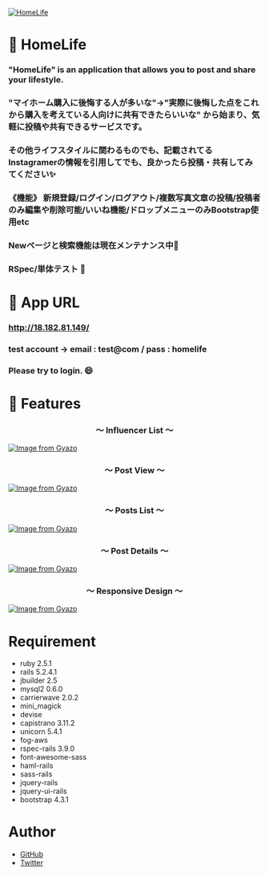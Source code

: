 [![HomeLife](https://i.gyazo.com/bc99fe64b6c1e0d64ed85e6e585c3e61.gif)](https://gyazo.com/bc99fe64b6c1e0d64ed85e6e585c3e61"HomeLife")

# :house_with_garden: HomeLife

### "HomeLife" is an application that allows you to post and share your lifestyle.
### "マイホーム購入に後悔する人が多いな"→"実際に後悔した点をこれから購入を考えている人向けに共有できたらいいな" から始まり、気軽に投稿や共有できるサービスです。
### その他ライフスタイルに関わるものでも、記載されてるInstagramerの情報を引用してでも、良かったら投稿・共有してみてください:sparkles:
### 《機能》 新規登録/ログイン/ログアウト/複数写真文章の投稿/投稿者のみ編集や削除可能/いいね機能/ドロップメニューのみBootstrap使用etc
### Newページと検索機能は現在メンテナンス中:dash:
### RSpec/単体テスト :memo:
# :iphone: App URL

### **http://18.182.81.149/**
### test account → email : test@com / pass : homelife
### Please try to login. :smile:

# :key: Features

<h3 align="center">〜 Influencer List 〜</h3>

<p align="center">

[![Image from Gyazo](https://i.gyazo.com/b95ca2cda4e8cc3e3ecf9a6c32a37b63.gif)](https://gyazo.com/b95ca2cda4e8cc3e3ecf9a6c32a37b63)

</p>


<h3 align="center">〜 Post View 〜</h3>

<p align="center">

[![Image from Gyazo](https://i.gyazo.com/2eef500c2366e4fcd81a91a824544ec6.gif)](https://gyazo.com/2eef500c2366e4fcd81a91a824544ec6)

</p>


<h3 align="center">〜 Posts List 〜</h3>

<p align="center">

[![Image from Gyazo](https://i.gyazo.com/1444f639d522a90e87cc3deb603016ff.gif)](https://gyazo.com/1444f639d522a90e87cc3deb603016ff)

</p>


<h3 align="center">〜 Post Details 〜</h3>

<p align="center">

[![Image from Gyazo](https://i.gyazo.com/3952ef0a382f18ff97af6e5f49e9fad6.gif)](https://gyazo.com/3952ef0a382f18ff97af6e5f49e9fad6)

</p>


<h3 align="center">〜 Responsive Design 〜</h3>

<p align="center">

[![Image from Gyazo](https://i.gyazo.com/9dc26c392de9b49abb4d016a53f9e667.gif)](https://gyazo.com/9dc26c392de9b49abb4d016a53f9e667)

</p>

# Requirement

* ruby 2.5.1
* rails 5.2.4.1
* jbuilder 2.5
* mysql2 0.6.0
* carrierwave 2.0.2
* mini_magick
* devise
* capistrano 3.11.2
* unicorn 5.4.1
* fog-aws
* rspec-rails 3.9.0
* font-awesome-sass
* haml-rails
* sass-rails
* jquery-rails
* jquery-ui-rails
* bootstrap 4.3.1

<!-- # Note -->

# Author

* [GitHub](https://github.com/takekaza)
* [Twitter](https://twitter.com/takekaza18)

<!-- # Licence

[MIT]() -->
